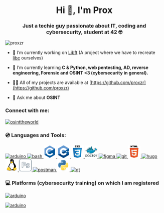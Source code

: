 <h1 align="center">Hi 👋, I'm Prox</h1>
<h3 align="center">Just a techie guy passionate about IT, coding and cybersecurity, student at 42 🤓</h3>

<p align="left"> <img src="https://komarev.com/ghpvc/?username=proxzr&label=Profile%20views&color=0e75b6&style=flat" alt="proxzr" /> </p>

- 🔭 I’m currently working on [Libft](https://github.com/Geoffrey42/libft/blob/master/libft.pdf) (A project where we have to recreate [libc](https://man.archlinux.org/man/libc.7.fr) ourselves)

- 🌱 I’m currently learning **C & Python, web pentesting, AD, reverse engineering, Forensic and OSINT <3 (cybersecurity in general).**

- 👨‍💻 All of my projects are available at [https://github.com/proxzr](https://github.com/proxzr)

- 💬 Ask me about **OSINT**

<h3 align="left">Connect with me:</h3>
<p align="left">
<a href="https://twitter.com/osinttheworld" target="blank"><img align="center" src="https://raw.githubusercontent.com/rahuldkjain/github-profile-readme-generator/master/src/images/icons/Social/twitter.svg" alt="osinttheworld" height="30" width="40" /></a>
</p>

<h3 align="left">💿 Languages and Tools:</h3>
<p align="left"> <a href="https://www.arduino.cc/" target="_blank" rel="noreferrer"> <img src="https://cdn.worldvectorlogo.com/logos/arduino-1.svg" alt="arduino" width="40" height="40"/> </a> <a href="https://www.gnu.org/software/bash/" target="_blank" rel="noreferrer"> <img src="https://www.vectorlogo.zone/logos/gnu_bash/gnu_bash-icon.svg" alt="bash" width="40" height="40"/> </a> <a href="https://www.cprogramming.com/" target="_blank" rel="noreferrer"> <img src="https://raw.githubusercontent.com/devicons/devicon/master/icons/c/c-original.svg" alt="c" width="40" height="40"/> </a> <a href="https://www.w3schools.com/cpp/" target="_blank" rel="noreferrer"> <img src="https://raw.githubusercontent.com/devicons/devicon/master/icons/cplusplus/cplusplus-original.svg" alt="cplusplus" width="40" height="40"/> </a> <a href="https://www.w3schools.com/css/" target="_blank" rel="noreferrer"> <img src="https://raw.githubusercontent.com/devicons/devicon/master/icons/css3/css3-original-wordmark.svg" alt="css3" width="40" height="40"/> </a> <a href="https://www.docker.com/" target="_blank" rel="noreferrer"> <img src="https://raw.githubusercontent.com/devicons/devicon/master/icons/docker/docker-original-wordmark.svg" alt="docker" width="40" height="40"/> </a> <a href="https://www.figma.com/" target="_blank" rel="noreferrer"> <img src="https://www.vectorlogo.zone/logos/figma/figma-icon.svg" alt="figma" width="40" height="40"/> </a> <a href="https://git-scm.com/" target="_blank" rel="noreferrer"> <img src="https://www.vectorlogo.zone/logos/git-scm/git-scm-icon.svg" alt="git" width="40" height="40"/> </a> <a href="https://www.w3.org/html/" target="_blank" rel="noreferrer"> <img src="https://raw.githubusercontent.com/devicons/devicon/master/icons/html5/html5-original-wordmark.svg" alt="html5" width="40" height="40"/> </a> <a href="https://gohugo.io/" target="_blank" rel="noreferrer"> <img src="https://api.iconify.design/logos-hugo.svg" alt="hugo" width="40" height="40"/> </a> <a href="https://www.linux.org/" target="_blank" rel="noreferrer"> <img src="https://raw.githubusercontent.com/devicons/devicon/master/icons/linux/linux-original.svg" alt="linux" width="40" height="40"/> </a> <a href="https://www.photoshop.com/en" target="_blank" rel="noreferrer"> <img src="https://raw.githubusercontent.com/devicons/devicon/master/icons/photoshop/photoshop-line.svg" alt="photoshop" width="40" height="40"/> </a> <a href="https://postman.com" target="_blank" rel="noreferrer"> <img src="https://www.vectorlogo.zone/logos/getpostman/getpostman-icon.svg" alt="postman" width="40" height="40"/> </a> <a href="https://www.python.org" target="_blank" rel="noreferrer"> <img src="https://raw.githubusercontent.com/devicons/devicon/master/icons/python/python-original.svg" alt="python" width="40" height="40"/> </a> <a href="https://www.qt.io/" target="_blank" rel="noreferrer"> <img src="https://upload.wikimedia.org/wikipedia/commons/0/0b/Qt_logo_2016.svg" alt="qt" width="40" height="40"/> </a> </p>

<h3 align="left">💻 Platforms (cybersecurity training) on which I am registered </h3>
<p align="left"> <a href="https://www.tryhackme.com/p/babypwner" target="_blank" rel="noreferrer"> <img src="https://store.tryhackme.com/cdn/shop/files/THMlogo-gray_scale_824x.png?v=1614347081" alt="arduino" width="125" height="65"/> <p align="left"> <a href="https://www.root-me.org/0x70726f78" target="_blank" rel="noreferrer"> <img src="https://pro.root-me.org/squelettes/images/RMP_logo_blanc.png" alt="arduino" width="70" height="90"/>

